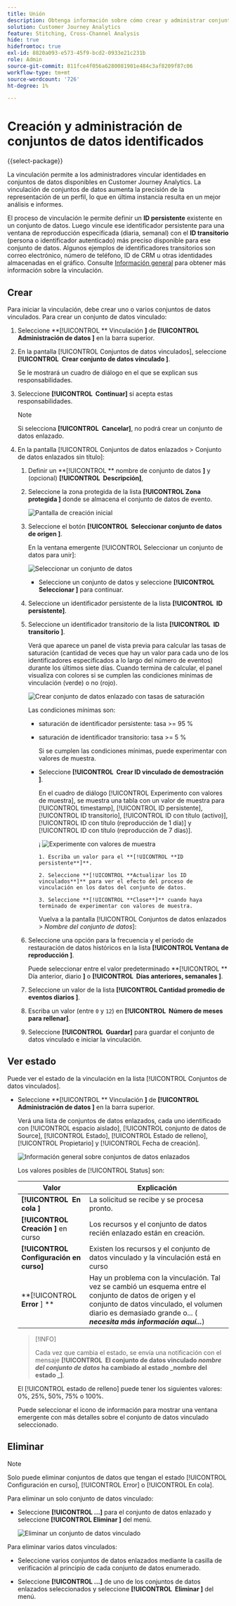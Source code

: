 ```yaml
---
title: Unión
description: Obtenga información sobre cómo crear y administrar conjuntos de datos enlazados
solution: Customer Journey Analytics
feature: Stitching, Cross-Channel Analysis
hide: true
hidefromtoc: true
exl-id: 8820a093-e573-45f9-bcd2-0933e21c231b
role: Admin
source-git-commit: 811fce4f056a6280081901e484c3af8209f87c06
workflow-type: tm+mt
source-wordcount: '726'
ht-degree: 1%

---
```


# Creación y administración de conjuntos de datos identificados

{{select-package}}

La vinculación permite a los administradores vincular identidades en conjuntos de datos disponibles en Customer Journey Analytics. La vinculación de conjuntos de datos aumenta la precisión de la representación de un perfil, lo que en última instancia resulta en un mejor análisis e informes.

El proceso de vinculación le permite definir un **ID persistente** existente en un conjunto de datos. Luego vincule ese identificador persistente para una ventana de reproducción especificada (diaria, semanal) con el **ID transitorio** (persona o identificador autenticado) más preciso disponible para ese conjunto de datos. Algunos ejemplos de identificadores transitorios son correo electrónico, número de teléfono, ID de CRM u otras identidades almacenadas en el gráfico. Consulte [Información general](overview.md) para obtener más información sobre la vinculación.

## Crear

Para iniciar la vinculación, debe crear uno o varios conjuntos de datos vinculados. Para crear un conjunto de datos vinculado:

1. Seleccione **[!UICONTROL ** Vinculación **]** de **[!UICONTROL **&#x200B; Administración de datos &#x200B;**]** en la barra superior.

2. En la pantalla [!UICONTROL Conjuntos de datos vinculados], seleccione **[!UICONTROL **&#x200B; Crear conjunto de datos vinculado &#x200B;**]**.

   Se le mostrará un cuadro de diálogo en el que se explican sus responsabilidades.

3. Seleccione **[!UICONTROL **&#x200B; Continuar &#x200B;**]** si acepta estas responsabilidades.

   >[!NOTE]
   >
   >    Si selecciona **[!UICONTROL **&#x200B; Cancelar &#x200B;**]**, no podrá crear un conjunto de datos enlazado.

4. En la pantalla [!UICONTROL Conjuntos de datos enlazados > Conjunto de datos enlazados sin título]:

   1. Definir un **[!UICONTROL ** nombre de conjunto de datos **]** y (opcional) **[!UICONTROL **&#x200B; Descripción &#x200B;**]**,

   2. Seleccione la zona protegida de la lista **[!UICONTROL **&#x200B; Zona protegida &#x200B;**]** donde se almacena el conjunto de datos de evento.

      ![Pantalla de creación inicial](./assets/create-initial.png)

   3. Seleccione el botón **[!UICONTROL **&#x200B; Seleccionar conjunto de datos de origen &#x200B;**]**.

      En la ventana emergente [!UICONTROL Seleccionar un conjunto de datos para unir]:

      ![Seleccionar un conjunto de datos](./assets/select-one-dataset.png)

      - Seleccione un conjunto de datos y seleccione **[!UICONTROL **&#x200B; Seleccionar &#x200B;**]** para continuar.

   4. Seleccione un identificador persistente de la lista **[!UICONTROL **&#x200B; ID persistente &#x200B;**]**.

   5. Seleccione un identificador transitorio de la lista **[!UICONTROL **&#x200B; ID transitorio &#x200B;**]**.

      Verá que aparece un panel de vista previa para calcular las tasas de saturación (cantidad de veces que hay un valor para cada uno de los identificadores especificados a lo largo del número de eventos) durante los últimos siete días. Cuando termina de calcular, el panel visualiza con colores si se cumplen las condiciones mínimas de vinculación (verde) o no (rojo).

      ![Crear conjunto de datos enlazado con tasas de saturación](./assets/create-before-experimenting.png)

      Las condiciones mínimas son:

      - saturación de identificador persistente: tasa >= 95 %

      - saturación de identificador transitorio: tasa >= 5 %

        Si se cumplen las condiciones mínimas, puede experimentar con valores de muestra.

      - Seleccione **[!UICONTROL **&#x200B; Crear ID vinculado de demostración &#x200B;**]**.

        En el cuadro de diálogo [!UICONTROL Experimento con valores de muestra], se muestra una tabla con un valor de muestra para [!UICONTROL timestamp], [!UICONTROL ID persistente], [!UICONTROL ID transitorio], [!UICONTROL ID con título (activo)], [!UICONTROL ID con título (reproducción de 1 día)] y [!UICONTROL ID con título (reproducción de 7 días)].

        ¡    ![Experimente con valores de muestra](./assets/experiment-sample-values.png)
            
            1. Escriba un valor para el **[!UICONTROL **ID persistente**]**.
            
            2. Seleccione **[!UICONTROL **Actualizar los ID vinculados**]** para ver el efecto del proceso de vinculación en los datos del conjunto de datos.
            
            3. Seleccione **[!UICONTROL **Close**]** cuando haya terminado de experimentar con valores de muestra.
        

        Vuelva a la pantalla [!UICONTROL Conjuntos de datos enlazados > _Nombre del conjunto de datos_]:

   6. Seleccione una opción para la frecuencia y el período de restauración de datos históricos en la lista **[!UICONTROL **&#x200B; Ventana de reproducción &#x200B;**]**.

      Puede seleccionar entre el valor predeterminado **[!UICONTROL ** Día anterior, diario **]** o **[!UICONTROL **&#x200B; Días anteriores, semanales &#x200B;**]**.

   7. Seleccione un valor de la lista **[!UICONTROL **&#x200B; Cantidad promedio de eventos diarios &#x200B;**]**.

   8. Escriba un valor (entre `0` y `12`) en **[!UICONTROL **&#x200B; Número de meses para rellenar &#x200B;**]**.

   9. Seleccione **[!UICONTROL **&#x200B; Guardar &#x200B;**]** para guardar el conjunto de datos vinculado e iniciar la vinculación.

## Ver estado

Puede ver el estado de la vinculación en la lista [!UICONTROL Conjuntos de datos vinculados].

- Seleccione **[!UICONTROL ** Vinculación **]** de **[!UICONTROL **&#x200B; Administración de datos &#x200B;**]** en la barra superior.

  Verá una lista de conjuntos de datos enlazados, cada uno identificado con [!UICONTROL espacio aislado], [!UICONTROL conjunto de datos de Source], [!UICONTROL Estado], [!UICONTROL Estado de relleno], [!UICONTROL Propietario] y [!UICONTROL Fecha de creación].

  ![Información general sobre conjuntos de datos enlazados](./assets/overview-stitched-datasetts.png)

  Los valores posibles de [!UICONTROL Status] son:

  | Valor | Explicación |
  |-----|-----|
  | **[!UICONTROL **&#x200B; En cola &#x200B;**]** | La solicitud se recibe y se procesa pronto. |
  | **[!UICONTROL **&#x200B; Creación &#x200B;**]** en curso | Los recursos y el conjunto de datos recién enlazado están en creación. |
  | **[!UICONTROL **&#x200B; Configuración en curso &#x200B;**]** | Existen los recursos y el conjunto de datos vinculado y la vinculación está en curso |
  | **[!UICONTROL **&#x200B; Error &#x200B;**] **&#x200B; | Hay un problema con la vinculación. Tal vez se cambió un esquema entre el conjunto de datos de origen y el conjunto de datos vinculado, el volumen diario es demasiado grande o... (_**&#x200B;necesita más información aquí...**_) |

  >[!INFO]
  >
  >    Cada vez que cambia el estado, se envía una notificación con el mensaje **[!UICONTROL **&#x200B; El conjunto de datos vinculado _nombre del conjunto de datos_ ha cambiado al estado _nombre del estado _**]**.


  El [!UICONTROL estado de relleno] puede tener los siguientes valores: 0%, 25%, 50%, 75% o 100%.

  Puede seleccionar el icono de información para mostrar una ventana emergente con más detalles sobre el conjunto de datos vinculado seleccionado.


## Eliminar

>[!NOTE]
>
>Solo puede eliminar conjuntos de datos que tengan el estado [!UICONTROL Configuración en curso], [!UICONTROL Error] o [!UICONTROL En cola].


Para eliminar un solo conjunto de datos vinculado:

- Seleccione **[!UICONTROL **...**]** para el conjunto de datos enlazado y seleccione **[!UICONTROL **&#x200B; Eliminar &#x200B;**]** del menú.

  ![Eliminar un conjunto de datos vinculado](./assets/delete-stitched-dataset.png)

Para eliminar varios datos vinculados:

- Seleccione varios conjuntos de datos enlazados mediante la casilla de verificación al principio de cada conjunto de datos enumerado.

- Seleccione **[!UICONTROL **...**]** de uno de los conjuntos de datos enlazados seleccionados y seleccione **[!UICONTROL **&#x200B; Eliminar &#x200B;**]** del menú.
